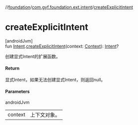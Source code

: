 //[foundation](../../index.md)/[com.gyf.foundation.ext.intent](index.md)/[createExplicitIntent](create-explicit-intent.md)

# createExplicitIntent

[androidJvm]\
fun [Intent](https://developer.android.com/reference/kotlin/android/content/Intent.html).[createExplicitIntent](create-explicit-intent.md)(context: [Context](https://developer.android.com/reference/kotlin/android/content/Context.html)): [Intent](https://developer.android.com/reference/kotlin/android/content/Intent.html)?

创建显式Intent的扩展函数。

#### Return

显式Intent，如果无法创建显式Intent，则返回null。

#### Parameters

androidJvm

| | |
|---|---|
| context | 上下文对象。 |